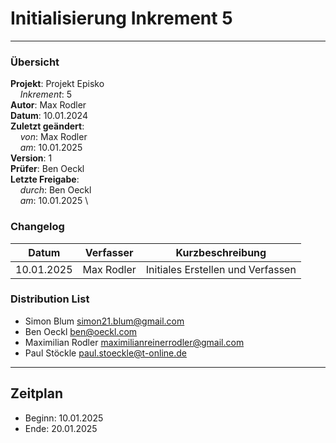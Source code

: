 # Initialisierung Inkrement 5

---

### Übersicht

**Projekt**: Projekt Episko \
&nbsp;&nbsp;&nbsp;&nbsp;_Inkrement_: 5 \
**Autor**: Max Rodler \
**Datum**: 10.01.2024 \
**Zuletzt geändert**: \
&nbsp;&nbsp;&nbsp;&nbsp;_von_: Max Rodler\
&nbsp;&nbsp;&nbsp;&nbsp;_am_: 10.01.2025 \
**Version**: 1 \
**Prüfer**: Ben Oeckl \
**Letzte Freigabe**: \
&nbsp;&nbsp;&nbsp;&nbsp;_durch_: Ben Oeckl \
&nbsp;&nbsp;&nbsp;&nbsp;_am_: 10.01.2025 \

### Changelog

| Datum      | Verfasser  | Kurzbeschreibung                  |
|------------|------------|-----------------------------------|
| 10.01.2025 | Max Rodler | Initiales Erstellen und Verfassen |

### Distribution List

- Simon Blum <simon21.blum@gmail.com>
- Ben Oeckl <ben@oeckl.com>
- Maximilian Rodler <maximilianreinerrodler@gmail.com>
- Paul Stöckle <paul.stoeckle@t-online.de>

---

## Zeitplan
- Beginn: 10.01.2025
- Ende: 20.01.2025
